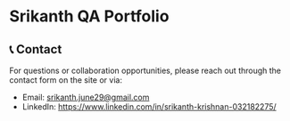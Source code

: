 # Srikanth QA Portfolio



## 📞 Contact

For questions or collaboration opportunities, please reach out through the contact form on the site or via:
- Email: srikanth.june29@gmail.com
- LinkedIn: https://www.linkedin.com/in/srikanth-krishnan-032182275/
